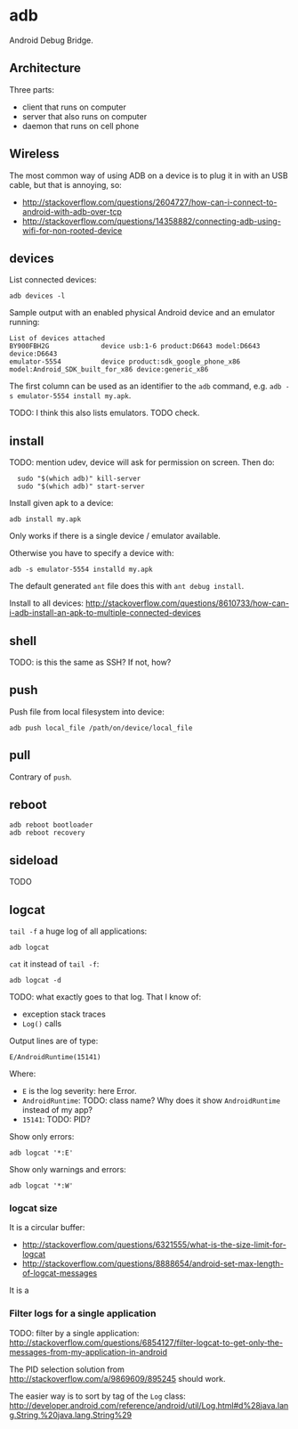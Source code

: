 # adb

Android Debug Bridge.

## Architecture

Three parts:

- client that runs on computer
- server that also runs on computer
- daemon that runs on cell phone

## Wireless

The most common way of using ADB on a device is to plug it in with an USB cable, but that is annoying, so:

- <http://stackoverflow.com/questions/2604727/how-can-i-connect-to-android-with-adb-over-tcp>
- <http://stackoverflow.com/questions/14358882/connecting-adb-using-wifi-for-non-rooted-device>

## devices

List connected devices:

    adb devices -l

Sample output with an enabled physical Android device and an emulator running:

    List of devices attached
    BY900FBH2G             device usb:1-6 product:D6643 model:D6643 device:D6643
    emulator-5554          device product:sdk_google_phone_x86 model:Android_SDK_built_for_x86 device:generic_x86

The first column can be used as an identifier to the `adb` command, e.g. `adb -s emulator-5554 install my.apk`.

TODO: I think this also lists emulators. TODO check.

## install

TODO: mention udev, device will ask for permission on screen. Then do:

      sudo "$(which adb)" kill-server
      sudo "$(which adb)" start-server

Install given apk to a device:

    adb install my.apk

Only works if there is a single device / emulator available.

Otherwise you have to specify a device with:

    adb -s emulator-5554 installd my.apk

The default generated `ant` file does this with `ant debug install`.

Install to all devices: <http://stackoverflow.com/questions/8610733/how-can-i-adb-install-an-apk-to-multiple-connected-devices>

## shell

TODO: is this the same as SSH? If not, how?

## push

Push file from local filesystem into device:

    adb push local_file /path/on/device/local_file

## pull

Contrary of `push`.

## reboot

    adb reboot bootloader
    adb reboot recovery

## sideload

TODO

## logcat

`tail -f` a huge log of all applications:

    adb logcat

`cat` it instead of `tail -f`:

    adb logcat -d

TODO: what exactly goes to that log. That I know of:

- exception stack traces
- `Log()` calls

Output lines are of type:

    E/AndroidRuntime(15141)

Where:

- `E` is the log severity: here Error.
- `AndroidRuntime`: TODO: class name? Why does it show `AndroidRuntime` instead of my app?
- `15141`: TODO: PID?

Show only errors:

    adb logcat '*:E'

Show only warnings and errors:

    adb logcat '*:W'

### logcat size

It is a circular buffer:

- <http://stackoverflow.com/questions/6321555/what-is-the-size-limit-for-logcat>
- <http://stackoverflow.com/questions/8888654/android-set-max-length-of-logcat-messages>

It is a

### Filter logs for a single application

TODO: filter by a single application: <http://stackoverflow.com/questions/6854127/filter-logcat-to-get-only-the-messages-from-my-application-in-android>

The PID selection solution from <http://stackoverflow.com/a/9869609/895245> should work.

The easier way is to sort by tag of the `Log` class: <http://developer.android.com/reference/android/util/Log.html#d%28java.lang.String,%20java.lang.String%29>
